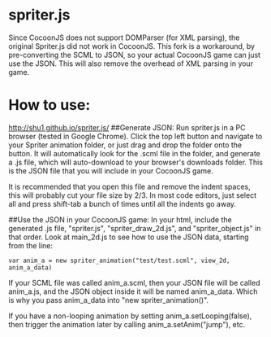 spriter.js
==========
Since CocoonJS does not support DOMParser (for XML parsing), the original Spriter.js did not work in CocoonJS.  This fork is a workaround, by pre-converting the SCML to JSON, so your actual CocoonJS game can just use the JSON.  This will also remove the overhead of XML parsing in your game.

How to use:
==========
<a href="http://shu1.github.io/spriter.js/">http://shu1.github.io/spriter.js/</a>
##Generate JSON:
Run spriter.js in a PC browser (tested in Google Chrome). Click the top left button and navigate to your Spriter animation folder, or just drag and drop the folder onto the button. It will automatically look for the .scml file in the folder, and generate a .js file, which will auto-download to your browser's downloads folder. This is the JSON file that you will include in your CocoonJS game.

It is recommended that you open this file and remove the indent spaces, this will probably cut your file size by 2/3. In most code editors, just select all and press shift-tab a bunch of times until all the indents go away.

##Use the JSON in your CocoonJS game:
In your html, include the generated .js file, "spriter.js", "spriter_draw_2d.js", and "spriter_object.js" in that order.  Look at main_2d.js to see how to use the JSON data, starting from the line:
```
var anim_a = new spriter_animation("test/test.scml", view_2d, anim_a_data)
```
If your SCML file was called anim_a.scml, then your JSON file will be called anim_a.js, and the JSON object inside it will be named anim_a_data.  Which is why you pass anim_a_data into "new spriter_animation()".

If you have a non-looping animation by setting anim_a.setLooping(false), then trigger the animation later by calling anim_a.setAnim("jump"), etc.
